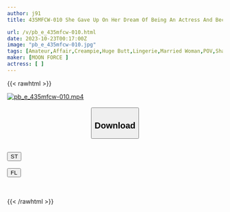 ```yaml
---
author: j91
title: 435MFCW-010 She Gave Up On Her Dream Of Being An Actress And Became A Full-Time Housewife…A Newlywed Newlywed Wife Is Matched With A Dick In Order To Fill The Loneliness Of Marriage Blue! The Sexual Desire Of A High School Boy Explodes With The Electric Massager He Brought With Him! ? She Lifts The Pure White Veil And Hits Her Beautiful Ass, And Has An Immoral Orgasm While Looking At Her Tower Man At Home At A Hotel With A Great View! [Moka/25 Years Old/First Month Of Marriage] (Moka Machida)

url: /v/pb_e_435mfcw-010.html
date: 2023-10-23T00:17:00Z
image: "pb_e_435mfcw-010.jpg"
tags: [Amateur,Affair,Creampie,Huge Butt,Lingerie,Married Woman,POV,Shaved ]
maker: [MOON FORCE ]
actress: [ ]
---
```



{{< rawhtml >}}

<div class="video" data-videoid="3oO7l10pXbfX6m">
    <a href="javascript:;">
        <img src="https://my.j91.asia/v/pb_e_435mfcw-010.jpg" width="WIDTH" height="HEIGHT" alt="pb_e_435mfcw-010.mp4" loading="lazy">
    </a>
</div>

<script type="text/javascript" src="https://j91.asia/asset/on-demand-st.js"></script>

<br>
  <link rel="stylesheet" href="https://j91.asia/asset/bs5.css">
  
  <center>
  <button class="btn btn-primary" type="button" data-bs-toggle="collapse" data-bs-target=".multi-collapse" aria-expanded="false" aria-controls="multiCollapseExample1 multiCollapseExample2"><h2>Download</h2></button></center>
</p>
<div class="row">
  <div class="col">
    <div class="collapse multi-collapse" id="multiCollapseExample1">
      <div class="card card-body">
	      	      <br>
<div class="buttons">  
<a href="https://streamtape.to/v/3oO7l10pXbfX6m"><button class="btn-hover color-3"><i class="fa fa-download"></i> ST</button></a></div>
    </div>
  </div>
</div>
  <div class="col">
    <div class="collapse multi-collapse" id="multiCollapseExample2">
      <div class="card card-body">
	      <br>
<div class="buttons">
    <a href="https://filelions.online/f/wmsiwz217dvy"><button class="btn-hover color-9"><i class="fa fa-download"></i> FL</button></a></div>
<br><br>
      </div>
    </div>
  </div>
</div>

{{< /rawhtml >}}